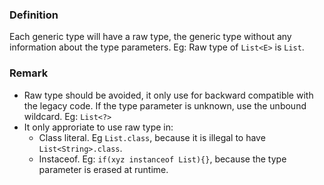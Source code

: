 ### Definition
Each generic type will have a raw type, the generic type without any information about the type parameters.  Eg: Raw type of `List<E>` is `List`.

### Remark
- Raw type should be avoided, it only use for backward compatible with the legacy code. If the type parameter is unknown, use the unbound wildcard. Eg: `List<?>`
- It only approriate to use raw type in:
    * Class literal. Eg `List.class`, because it is illegal to have `List<String>.class`.
    * Instaceof. Eg: `if(xyz instanceof List){}`, because the type parameter is erased at runtime.
